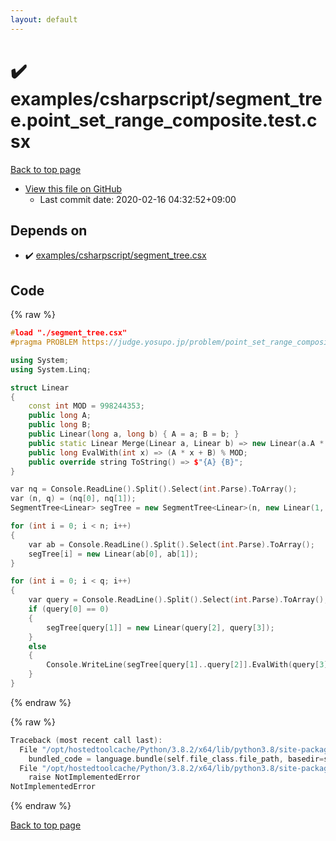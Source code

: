 ```yaml
---
layout: default
---
```


<!-- mathjax config similar to math.stackexchange -->
<script type="text/javascript" async
  src="https://cdnjs.cloudflare.com/ajax/libs/mathjax/2.7.5/MathJax.js?config=TeX-MML-AM_CHTML">
</script>
<script type="text/x-mathjax-config">
  MathJax.Hub.Config({
    TeX: { equationNumbers: { autoNumber: "AMS" }},
    tex2jax: {
      inlineMath: [ ['$','$'] ],
      processEscapes: true
    },
    "HTML-CSS": { matchFontHeight: false },
    displayAlign: "left",
    displayIndent: "2em"
  });
</script>

<script type="text/javascript" src="https://cdnjs.cloudflare.com/ajax/libs/jquery/3.4.1/jquery.min.js"></script>
<script src="https://cdn.jsdelivr.net/npm/jquery-balloon-js@1.1.2/jquery.balloon.min.js" integrity="sha256-ZEYs9VrgAeNuPvs15E39OsyOJaIkXEEt10fzxJ20+2I=" crossorigin="anonymous"></script>
<script type="text/javascript" src="../../../assets/js/copy-button.js"></script>
<link rel="stylesheet" href="../../../assets/css/copy-button.css" />


# :heavy_check_mark: examples/csharpscript/segment_tree.point_set_range_composite.test.csx

<a href="../../../index.html">Back to top page</a>

* <a href="{{ site.github.repository_url }}/blob/master/examples/csharpscript/segment_tree.point_set_range_composite.test.csx">View this file on GitHub</a>
    - Last commit date: 2020-02-16 04:32:52+09:00




## Depends on

* :heavy_check_mark: <a href="../../../library/examples/csharpscript/segment_tree.csx.html">examples/csharpscript/segment_tree.csx</a>


## Code

<a id="unbundled"></a>
{% raw %}
```cpp
#load "./segment_tree.csx"
#pragma PROBLEM https://judge.yosupo.jp/problem/point_set_range_composite

using System;
using System.Linq;

struct Linear
{
    const int MOD = 998244353;
    public long A;
    public long B;
    public Linear(long a, long b) { A = a; B = b; }
    public static Linear Merge(Linear a, Linear b) => new Linear(a.A * b.A % MOD, (a.B * b.A + b.B) % MOD);
    public long EvalWith(int x) => (A * x + B) % MOD;
    public override string ToString() => $"{A} {B}";
}

var nq = Console.ReadLine().Split().Select(int.Parse).ToArray();
var (n, q) = (nq[0], nq[1]);
SegmentTree<Linear> segTree = new SegmentTree<Linear>(n, new Linear(1, 0), Linear.Merge);

for (int i = 0; i < n; i++)
{
    var ab = Console.ReadLine().Split().Select(int.Parse).ToArray();
    segTree[i] = new Linear(ab[0], ab[1]);
}

for (int i = 0; i < q; i++)
{
    var query = Console.ReadLine().Split().Select(int.Parse).ToArray();
    if (query[0] == 0)
    {
        segTree[query[1]] = new Linear(query[2], query[3]);
    }
    else
    {
        Console.WriteLine(segTree[query[1]..query[2]].EvalWith(query[3]));
    }
}


```
{% endraw %}

<a id="bundled"></a>
{% raw %}
```cpp
Traceback (most recent call last):
  File "/opt/hostedtoolcache/Python/3.8.2/x64/lib/python3.8/site-packages/onlinejudge_verify/docs.py", line 347, in write_contents
    bundled_code = language.bundle(self.file_class.file_path, basedir=self.cpp_source_path)
  File "/opt/hostedtoolcache/Python/3.8.2/x64/lib/python3.8/site-packages/onlinejudge_verify/languages/csharpscript.py", line 108, in bundle
    raise NotImplementedError
NotImplementedError

```
{% endraw %}

<a href="../../../index.html">Back to top page</a>

